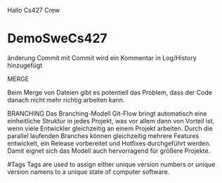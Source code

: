 ﻿Hallo Cs427 Crew
# DemoSweCs427
änderung
Commit
mit Commit wird ein Kommentar in Log/History hinzugefügt


MERGE

Beim Merge von Dateien gibt es potentiell das Problem, dass der Code danach nicht mehr richtig arbeiten kann.


BRANCHING
Das Branching-Modell Git-Flow bringt automatisch eine einheitliche Struktur in jedes Projekt,
was vor allem dann von Vorteil ist, wenn viele Entwickler gleichzeitig an einem Projekt arbeiten.
Durch die parallel laufenden Branches können gleichzeitig mehrere Features entwickelt,
ein Release vorbereitet und Hotfixes durchgeführt werden.
Damit eignet sich das Modell auch hervorragend für größere Projekte.







#Tags
Tags are used to assign either unique version numbers or unique version namens to a unique state of computer software.